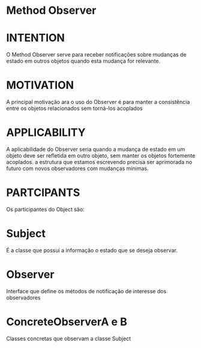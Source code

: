 # Method Observer

# INTENTION

O Method Observer serve para receber notificações sobre mudanças de estado em outros objetos quando esta mudança for relevante.

# MOTIVATION

A principal motivação ara o uso do Observer é para manter a consistência entre os objetos relacionados sem torná-los acoplados

# APPLICABILITY

A aplicabilidade do Observer seria quando a mudança de estado em um objeto deve ser refletida em outro objeto, sem manter os objetos fortemente acoplados. a estrutura que estamos escrevendo precisa ser aprimorada no futuro com novos observadores com mudanças mínimas. 

# PARTCIPANTS

Os participantes do Object são:

# Subject

É a classe que possui a informação o estado que se deseja observar.

# Observer

Interface que define os métodos de notificação de interesse dos observadores

# ConcreteObserverA e B
Classes concretas que observam a classe Subject
